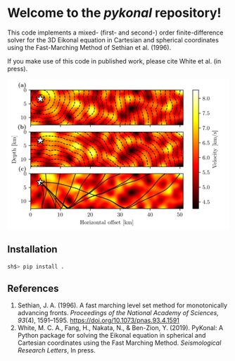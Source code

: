 # Welcome to the *pykonal* repository!

This code implements a mixed- (first- and second-) order finite-difference solver for the 3D Eikonal equation in Cartesian and spherical coordinates using the Fast-Marching Method of Sethian et al. (1996).  
    
If you make use of this code in published work, please cite White et al. (in press).

![Reflections](figures/reflection.png)

## Installation
```bash
sh$> pip install .
```




## References
1. Sethian, J. A. (1996). A fast marching level set method for monotonically advancing fronts. *Proceedings of the National Academy of Sciences, 93*(4), 1591–1595. https://doi.org/10.1073/pnas.93.4.1591
2. White, M. C. A., Fang, H., Nakata, N., & Ben-Zion, Y. (2019). PyKonal: A Python package for solving the Eikonal equation in spherical and Cartesian coordinates using the Fast Marching Method. *Seismological Research Letters*, In press.
